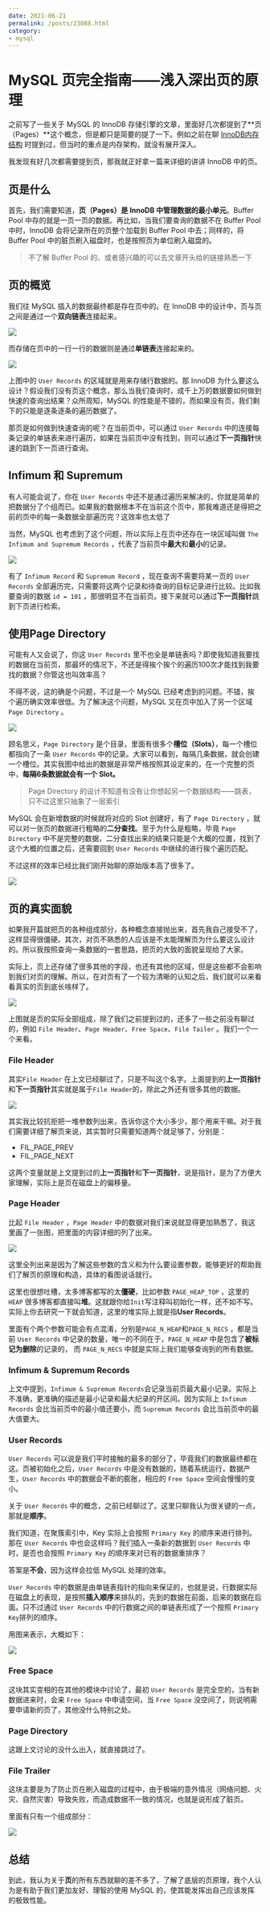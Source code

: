 ```yaml
---
date: 2021-06-21
permalink: /posts/23088.html
category:
- mysql
---
```


# MySQL 页完全指南——浅入深出页的原理

之前写了一些关于 MySQL 的 InnoDB 存储引擎的文章，里面好几次都提到了**页（Pages）**这个概念，但是都只是简要的提了一下。例如之前在聊 [InnoDB内存结构](https://mp.weixin.qq.com/s/D-4m5RZwOjhJpLytiJ5FdA) 时提到过，但当时的重点是内存架构，就没有展开深入。

我发现有好几次都需要提到页，那我就正好拿一篇来详细的讲讲 InnoDB 中的页。



## 页是什么

首先，我们需要知道，**页（Pages）**是 InnoDB 中管理数据的**最小单元**。Buffer Pool 中存的就是一页一页的数据。再比如，当我们要查询的数据不在 Buffer Pool 中时，InnoDB 会将记录所在的页整个加载到 Buffer Pool 中去；同样的，将 Buffer Pool 中的脏页刷入磁盘时，也是按照页为单位刷入磁盘的。

> 不了解 Buffer Pool 的、或者感兴趣的可以去文章开头给的链接熟悉一下



## 页的概览

我们往 MySQL 插入的数据最终都是存在页中的。在 InnoDB 中的设计中，页与页之间是通过一个**双向链表**连接起来。

![](/images/mysql/23088/intro-for-page.jpeg)

而存储在页中的一行一行的数据则是通过**单链表**连接起来的。

![](/images/mysql/23088/single-linked-list-in-page.jpeg)

上图中的 `User Records` 的区域就是用来存储行数据的。那 InnoDB 为什么要这么设计？假设我们没有页这个概念，那么当我们查询时，成千上万的数据要如何做到快速的查询出结果？众所周知，MySQL 的性能是不错的，而如果没有页，我们剩下的只能是逐条逐条的遍历数据了。

那页是如何做到快速查询的呢？在当前页中，可以通过 `User Records` 中的连接每条记录的单链表来进行遍历，如果在当前页中没有找到，则可以通过**下一页指针**快速的跳到下一页进行查询。



## Infimum 和 Supremum

有人可能会说了，你在 `User Records` 中还不是通过遍历来解决的，你就是简单的把数据分了个组而已。如果我的数据根本不在当前这个页中，那我难道还是得把之前的页中的每一条数据全部遍历完？这效率也太低了

当然，MySQL 也考虑到了这个问题，所以实际上在页中还存在一块区域叫做 `The Infimum and Supremum Records` ，代表了当前页中**最大**和**最小**的记录。

![](/images/mysql/23088/infimum-supremum.jpeg)

有了 `Infimum Record` 和 `Supremum Record` ，现在查询不需要将某一页的 `User Records` 全部遍历完，只需要将这两个记录和待查询的目标记录进行比较。比如我要查询的数据 `id = 101` ，那很明显不在当前页。接下来就可以通过**下一页指针**跳到下页进行检索。



## 使用Page Directory

可能有人又会说了，你这 `User Records` 里不也全是单链表吗？即使我知道我要找的数据在当前页，那最坏的情况下，不还是得挨个挨个的遍历100次才能找到我要找的数据？你管这也叫效率高？

不得不说，这的确是个问题，不过是一个 MySQL 已经考虑到的问题。不错，挨个遍历确实效率很低。为了解决这个问题，MySQL 又在页中加入了另一个区域 `Page Directory` 。

![](/images/mysql/23088/use-page-directory.jpeg)

顾名思义，`Page Directory` 是个目录，里面有很多个**槽位（Slots）**，每一个槽位都指向了一条 `User Records` 中的记录。大家可以看到，每隔几条数据，就会创建一个槽位。其实我图中给出的数据是非常严格按照其设定来的，在一个完整的页中，**每隔6条数据就会有一个 Slot。**

> Page Directory 的设计不知道有没有让你想起另一个数据结构——跳表，只不过这里只抽象了一层索引

MySQL 会在新增数据的时候就将对应的 Slot 创建好，有了 `Page Directory` ，就可以对一张页的数据进行粗略的**二分查找**。至于为什么是粗略，毕竟 `Page Directory` 中不是完整的数据，二分查找出来的结果只能是个大概的位置，找到了这个大概的位置之后，还需要回到 `User Records` 中继续的进行挨个遍历匹配。

不过这样的效率已经比我们刚开始聊的原始版本高了很多了。

![](/images/mysql/23088/use-binary-search-in-page-directory.jpeg)


## 页的真实面貌

如果我开篇就把页的各种组成部分，各种概念直接抛出来，首先我自己接受不了，这样显得很僵硬。其次，对页不熟悉的人应该是不太能理解页为什么要这么设计的。所以我按照查询一条数据的一套思路，把页的大致的面貌呈现给了大家。

实际上，页上还存储了很多其他的字段，也还有其他的区域，但是这些都不会影响到我们对页的理解。所以，在对页有了一个较为清晰的认知之后，我们就可以来看看真实的页到底长啥样了。

![](/images/mysql/23088/true-face-for-page.jpeg)

上图就是页的实际全部组成，除了我们之前提到过的，还多了一些之前没有聊过的，例如 `File Header`、`Page Header`、`Free Space`、`File Tailer` 。我们一个一个来看。



### File Header

其实`File Header` 在上文已经聊过了，只是不叫这个名字。上面提到的**上一页指针**和**下一页指针**其实就是属于`File Header`的，除此之外还有很多其他的数据。

![](/images/mysql/23088/file-header.jpeg)

其实我比较抗拒把一堆参数列出来，告诉你这个大小多少，那个用来干嘛。对于我们需要详细了解页来说，其实暂时只需要知道两个就足够了，分别是：

- FIL_PAGE_PREV
- FIL_PAGE_NEXT

这两个变量就是上文提到过的**上一页指针**和**下一页指针**，说是指针，是为了方便大家理解，实际上是页在磁盘上的偏移量。



### Page Header

比起 `File Header` ，`Page Header` 中的数据对我们来说就显得更加熟悉了，我这里画了一张图，把里面的内容详细的列了出来。

![](/images/mysql/23088/page-header-detail.jpeg)

这里全列出来是因为了解这些参数的含义和为什么要设置参数，能够更好的帮助我们了解页的原理和构造，具体的看图说话就行。

这里也很想吐槽，太多博客都写的太**僵硬**，比如参数 `PAGE_HEAP_TOP` ，这里的 `HEAP` 很多博客都直接叫**堆**。这就跟你给`Init`写注释叫初始化一样，还不如不写。实际上你去研究一下就会知道，这里的堆实际上就是指**User Records**。

里面有个两个参数可能会有点混淆，分别是`PAGE_N_HEAP`和`PAGE_N_RECS` ，都是当前 `User Records` 中记录的数量，唯一的不同在于，`PAGE_N_HEAP` 中是包含了**被标记为删除**的记录的， 而 `PAGE_N_RECS` 中就是实际上我们能够查询到的所有数据。



### Infimum & Supremum Records

上文中提到，`Infimum & Supremum Records`会记录当前页最大最小记录。实际上不准确，更准确的描述是最小记录和最大纪录的开区间。因为实际上 `Infimum Records` 会比当前页中的最小值还要小，而 `Supremum Records` 会比当前页中的最大值要大。



### User Records

`User Records` 可以说是我们平时接触的最多的部分了，毕竟我们的数据最终都在这。页被初始化之后，`User Records` 中是没有数据的，随着系统运行，数据产生，`User Records` 中的数据会不断的膨胀，相应的 `Free Space` 空间会慢慢的变小。

关于 `User Records` 中的概念，之前已经聊过了。这里只聊我认为很关键的一点，那就是**顺序**。

我们知道，在聚簇索引中，Key 实际上会按照 `Primary Key` 的顺序来进行排列。那在 `User Records` 中也会这样吗？我们插入一条新的数据到 `User Records` 中时，是否也会按照 `Primary Key` 的顺序来对已有的数据重排序？

答案是**不会**，因为这样会拉低 MySQL 处理的效率。

`User Records` 中的数据是由单链表指针的指向来保证的，也就是说，行数据实际在磁盘上的表现，是按照**插入顺序**来排队的，先到的数据在前面，后来的数据在后面。只不过通过 `User Records` 中的行数据之间的单链表形成了一个按照 `Primary Key`排列的顺序。

用图来表示，大概如下：

![](/images/mysql/23088/sorted-user-record-list.jpeg)

### Free Space

这块其实变相的在其他的模块中讨论了，最初 `User Records` 是完全空的，当有新数据进来时，会来 `Free Space` 中申请空间，当 `Free Space` 没空间了，则说明需要申请新的页了，其他没什么特别之处。



### Page Directory

这跟上文讨论的没什么出入，就直接跳过了。



### File Trailer

这块主要是为了防止页在刷入磁盘的过程中，由于极端的意外情况（网络问题、火灾、自然灾害）导致失败，而造成数据不一致的情况，也就是说形成了脏页。

里面有只有一个组成部分：

![](/images/mysql/23088/file-trailer.jpeg)



## 总结

到此，我认为关于**页**的所有东西就聊的差不多了，了解了底层的页原理，我个人认为是有助于我们更加友好、理智的使用 MySQL 的，使其能发挥出自己应该发挥的极致性能。



